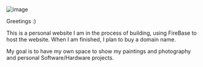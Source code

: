 ![image](https://github.com/user-attachments/assets/0cb0a05d-f766-4ddc-8af6-070509cac703)




Greetings :) 

This is a personal website I am in the process of building, using FireBase to host the website. When I am finished, I plan to buy a domain name. 

My goal is to have my own space to show my paintings and photography and personal Software/Hardware projects. 
